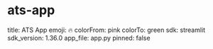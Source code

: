 # ats-app

title: ATS App
emoji: 🔥
colorFrom: pink
colorTo: green
sdk: streamlit
sdk_version: 1.36.0
app_file: app.py
pinned: false
